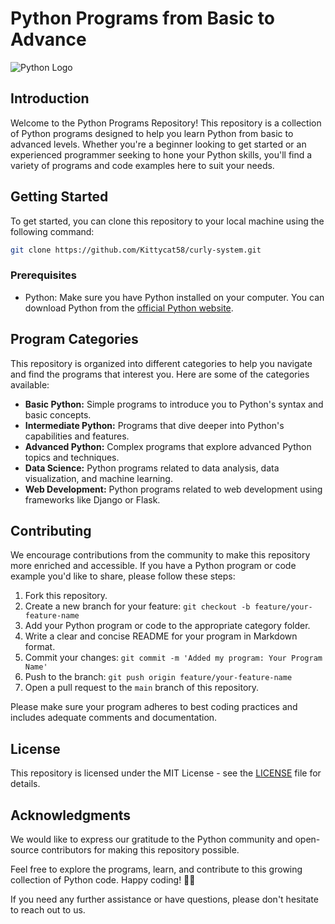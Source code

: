 # Python Programs from Basic to Advance

![Python Logo](https://www.python.org/static/community_logos/python-logo-master-v3-TM.png)

## Introduction

Welcome to the Python Programs Repository! This repository is a collection of Python programs designed to help you learn Python from basic to advanced levels. Whether you're a beginner looking to get started or an experienced programmer seeking to hone your Python skills, you'll find a variety of programs and code examples here to suit your needs.

## Getting Started

To get started, you can clone this repository to your local machine using the following command:

```bash
git clone https://github.com/Kittycat58/curly-system.git
```

### Prerequisites

- Python: Make sure you have Python installed on your computer. You can download Python from the [official Python website](https://www.python.org/downloads/).

## Program Categories

This repository is organized into different categories to help you navigate and find the programs that interest you. Here are some of the categories available:

- **Basic Python:** Simple programs to introduce you to Python's syntax and basic concepts.
- **Intermediate Python:** Programs that dive deeper into Python's capabilities and features.
- **Advanced Python:** Complex programs that explore advanced Python topics and techniques.
- **Data Science:** Python programs related to data analysis, data visualization, and machine learning.
- **Web Development:** Python programs related to web development using frameworks like Django or Flask.

## Contributing

We encourage contributions from the community to make this repository more enriched and accessible. If you have a Python program or code example you'd like to share, please follow these steps:

1. Fork this repository.
2. Create a new branch for your feature: `git checkout -b feature/your-feature-name`
3. Add your Python program or code to the appropriate category folder.
4. Write a clear and concise README for your program in Markdown format.
5. Commit your changes: `git commit -m 'Added my program: Your Program Name'`
6. Push to the branch: `git push origin feature/your-feature-name`
7. Open a pull request to the `main` branch of this repository.

Please make sure your program adheres to best coding practices and includes adequate comments and documentation.

## License

This repository is licensed under the MIT License - see the [LICENSE](LICENSE) file for details.

## Acknowledgments

We would like to express our gratitude to the Python community and open-source contributors for making this repository possible.

Feel free to explore the programs, learn, and contribute to this growing collection of Python code. Happy coding! 🐍🚀

If you need any further assistance or have questions, please don't hesitate to reach out to us.

